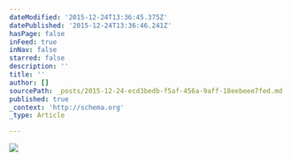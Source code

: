 ```yaml
---
dateModified: '2015-12-24T13:36:45.375Z'
datePublished: '2015-12-24T13:36:46.241Z'
hasPage: false
inFeed: true
inNav: false
starred: false
description: ''
title: ''
author: []
sourcePath: _posts/2015-12-24-ecd3bedb-f5af-456a-9aff-18eebeee7fed.md
published: true
_context: 'http://schema.org'
_type: Article

---
```

![](https://the-grid-user-content.s3-us-west-2.amazonaws.com/0c6c5983-898e-496c-a9cc-43c99fb35b57.jpg)